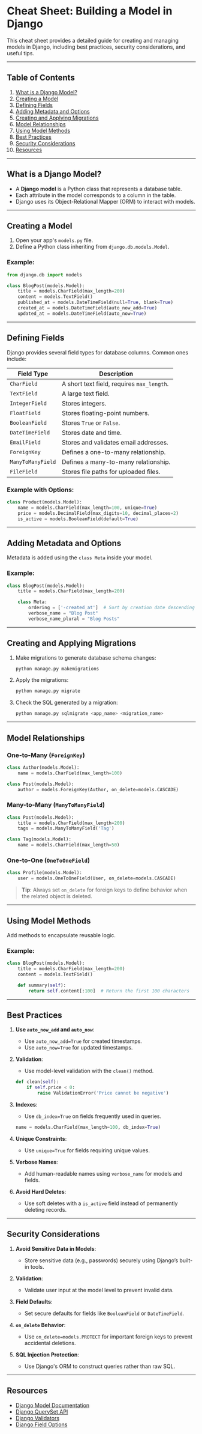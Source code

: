 # Cheat Sheet: Building a Model in Django

This cheat sheet provides a detailed guide for creating and managing models in Django, including best practices, security considerations, and useful tips.

---

## Table of Contents

1. [What is a Django Model?](#what-is-a-django-model)
2. [Creating a Model](#creating-a-model)
3. [Defining Fields](#defining-fields)
4. [Adding Metadata and Options](#adding-metadata-and-options)
5. [Creating and Applying Migrations](#creating-and-applying-migrations)
6. [Model Relationships](#model-relationships)
7. [Using Model Methods](#using-model-methods)
8. [Best Practices](#best-practices)
9. [Security Considerations](#security-considerations)
10. [Resources](#resources)

---

## What is a Django Model?

- A **Django model** is a Python class that represents a database table.
- Each attribute in the model corresponds to a column in the table.
- Django uses its Object-Relational Mapper (ORM) to interact with models.

---

## Creating a Model

1. Open your app's `models.py` file.
2. Define a Python class inheriting from `django.db.models.Model`.

### Example:

```python
from django.db import models

class BlogPost(models.Model):
    title = models.CharField(max_length=200)
    content = models.TextField()
    published_at = models.DateTimeField(null=True, blank=True)
    created_at = models.DateTimeField(auto_now_add=True)
    updated_at = models.DateTimeField(auto_now=True)
```

---

## Defining Fields

Django provides several field types for database columns. Common ones include:

| Field Type        | Description                                |
| ----------------- | ------------------------------------------ |
| `CharField`       | A short text field, requires `max_length`. |
| `TextField`       | A large text field.                        |
| `IntegerField`    | Stores integers.                           |
| `FloatField`      | Stores floating-point numbers.             |
| `BooleanField`    | Stores `True` or `False`.                  |
| `DateTimeField`   | Stores date and time.                      |
| `EmailField`      | Stores and validates email addresses.      |
| `ForeignKey`      | Defines a one-to-many relationship.        |
| `ManyToManyField` | Defines a many-to-many relationship.       |
| `FileField`       | Stores file paths for uploaded files.      |

### Example with Options:

```python
class Product(models.Model):
    name = models.CharField(max_length=100, unique=True)
    price = models.DecimalField(max_digits=10, decimal_places=2)
    is_active = models.BooleanField(default=True)
```

---

## Adding Metadata and Options

Metadata is added using the `class Meta` inside your model.

### Example:

```python
class BlogPost(models.Model):
    title = models.CharField(max_length=200)

    class Meta:
        ordering = ['-created_at']  # Sort by creation date descending
        verbose_name = "Blog Post"
        verbose_name_plural = "Blog Posts"
```

---

## Creating and Applying Migrations

1. Make migrations to generate database schema changes:

   ```bash
   python manage.py makemigrations
   ```

2. Apply the migrations:

   ```bash
   python manage.py migrate
   ```

3. Check the SQL generated by a migration:
   ```bash
   python manage.py sqlmigrate <app_name> <migration_name>
   ```

---

## Model Relationships

### One-to-Many (`ForeignKey`)

```python
class Author(models.Model):
    name = models.CharField(max_length=100)

class Post(models.Model):
    author = models.ForeignKey(Author, on_delete=models.CASCADE)
```

### Many-to-Many (`ManyToManyField`)

```python
class Post(models.Model):
    title = models.CharField(max_length=200)
    tags = models.ManyToManyField('Tag')

class Tag(models.Model):
    name = models.CharField(max_length=50)
```

### One-to-One (`OneToOneField`)

```python
class Profile(models.Model):
    user = models.OneToOneField(User, on_delete=models.CASCADE)
```

> **Tip**: Always set `on_delete` for foreign keys to define behavior when the related object is deleted.

---

## Using Model Methods

Add methods to encapsulate reusable logic.

### Example:

```python
class BlogPost(models.Model):
    title = models.CharField(max_length=200)
    content = models.TextField()

    def summary(self):
        return self.content[:100]  # Return the first 100 characters
```

---

## Best Practices

1. **Use `auto_now_add` and `auto_now`**:

   - Use `auto_now_add=True` for created timestamps.
   - Use `auto_now=True` for updated timestamps.

2. **Validation**:

   - Use model-level validation with the `clean()` method.

   ```python
   def clean(self):
       if self.price < 0:
           raise ValidationError('Price cannot be negative')
   ```

3. **Indexes**:

   - Use `db_index=True` on fields frequently used in queries.

   ```python
   name = models.CharField(max_length=100, db_index=True)
   ```

4. **Unique Constraints**:

   - Use `unique=True` for fields requiring unique values.

5. **Verbose Names**:

   - Add human-readable names using `verbose_name` for models and fields.

6. **Avoid Hard Deletes**:
   - Use soft deletes with a `is_active` field instead of permanently deleting records.

---

## Security Considerations

1. **Avoid Sensitive Data in Models**:

   - Store sensitive data (e.g., passwords) securely using Django’s built-in tools.

2. **Validation**:

   - Validate user input at the model level to prevent invalid data.

3. **Field Defaults**:

   - Set secure defaults for fields like `BooleanField` or `DateTimeField`.

4. **`on_delete` Behavior**:

   - Use `on_delete=models.PROTECT` for important foreign keys to prevent accidental deletions.

5. **SQL Injection Protection**:
   - Use Django's ORM to construct queries rather than raw SQL.

---

## Resources

- [Django Model Documentation](https://docs.djangoproject.com/en/stable/topics/db/models/)
- [Django QuerySet API](https://docs.djangoproject.com/en/stable/ref/models/querysets/)
- [Django Validators](https://docs.djangoproject.com/en/stable/ref/validators/)
- [Django Field Options](https://docs.djangoproject.com/en/stable/ref/models/fields/)
